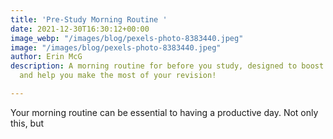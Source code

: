 ```yaml
---
title: 'Pre-Study Morning Routine '
date: 2021-12-30T16:30:12+00:00
image_webp: "/images/blog/pexels-photo-8383440.jpeg"
image: "/images/blog/pexels-photo-8383440.jpeg"
author: Erin McG
description: A morning routine for before you study, designed to boost brain power
  and help you make the most of your revision!

---
```

Your morning routine can be essential to having a productive day. Not only this, but 